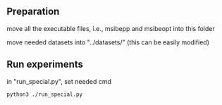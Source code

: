 ## Preparation

move all the executable files, i.e., msibepp and msibeopt into this folder

move needed datasets into "../datasets/" (this can be easily modified)

## Run experiments

in "run_special.py", set needed cmd

``
python3 ./run_special.py
``
